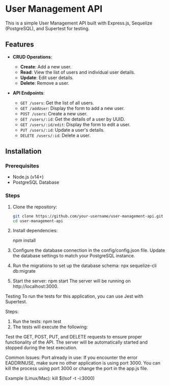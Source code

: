 # User Management API

This is a simple User Management API built with Express.js, Sequelize (PostgreSQL), and Supertest for testing.

## Features

- **CRUD Operations**:
  - **Create**: Add a new user.
  - **Read**: View the list of users and individual user details.
  - **Update**: Edit user details.
  - **Delete**: Remove a user.
  
- **API Endpoints**:
  - `GET /users`: Get the list of all users.
  - `GET /addUser`: Display the form to add a new user.
  - `POST /users`: Create a new user.
  - `GET /users/:id`: Get the details of a user by UUID.
  - `GET /users/:id/edit`: Display the form to edit a user.
  - `PUT /users/:id`: Update a user's details.
  - `DELETE /users/:id`: Delete a user.

## Installation

### Prerequisites

- Node.js (v14+)
- PostgreSQL Database

### Steps

1. Clone the repository:

   ```bash
   git clone https://github.com/your-username/user-management-api.git
   cd user-management-api

2. Install dependencies:

   npm install
3. Configure the database connection in the config/config.json file. Update the database settings to match your PostgreSQL instance.

4. Run the migrations to set up the database schema:
   npx sequelize-cli db:migrate
5. Start the server:
    npm start
   The server will be running on http://localhost:3000.


Testing
To run the tests for this application, you can use Jest with Supertest.

Steps:
1. Run the tests:
   npm test
2. The tests will execute the following:

Test the GET, POST, PUT, and DELETE requests to ensure proper functionality of the API.
The server will be automatically started and stopped during the test execution.

Common Issues:
Port already in use: If you encounter the error EADDRINUSE, make sure no other application is using port 3000. You can kill the process using port 3000 or change the port in the app.js file.

Example (Linux/Mac):
kill $(lsof -t -i:3000)
